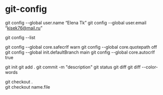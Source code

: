 # git-config

git config --global user.name “Elena Tk”
git config --global user.email “kisek76@mail.ru”

git config --list

git config --global core.safecrlf warn
git config --global core.quotepath off
git config --global init.defaultBranch main
git config --global core.autocrlf true

git init
git add .
git commit -m "description"
git status
git diff
git diff --color-words

git checkout .  
git checkout name.file